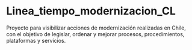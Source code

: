 # Linea_tiempo_modernizacion_CL
Proyecto para visibilizar acciones de modernización realizadas en Chile, con el objetivo de legislar, ordenar y mejorar procesos, procedimientos, plataformas y servicios.
